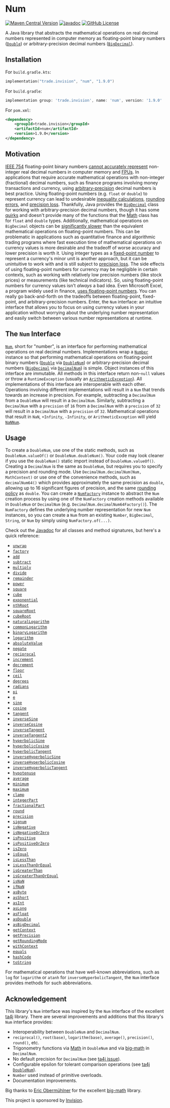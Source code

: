 # Num

[![Maven Central Version](https://img.shields.io/maven-central/v/trade.invision/num)](https://central.sonatype.com/artifact/trade.invision/num)
[![javadoc](https://javadoc.io/badge2/trade.invision/num/javadoc.svg)](https://javadoc.io/doc/trade.invision/num)
[![GitHub License](https://img.shields.io/github/license/invision-trading/num)](https://github.com/invision-trading/num/blob/main/LICENSE.txt)

A Java library that abstracts the mathematical operations on real decimal numbers represented in computer memory as
floating-point binary numbers
([`Double`](https://docs.oracle.com/en/java/javase/21/docs/api/java.base/java/lang/Double.html)) or arbitrary-precision
decimal numbers
([`BigDecimal`](https://docs.oracle.com/en/java/javase/21/docs/api/java.base/java/math/BigDecimal.html)).

## Installation

For `build.gradle.kts`:

```kotlin
implementation("trade.invision", "num", "1.9.0")
```

For `build.gradle`:

```groovy
implementation group: 'trade.invision', name: 'num', version: '1.9.0'
```

For `pom.xml`:

```xml
<dependency>
    <groupId>trade.invision</groupId>
    <artifactId>num</artifactId>
    <version>1.9.0</version>
</dependency>
```

## Motivation

[IEEE 754](https://en.wikipedia.org/wiki/IEEE_754) floating-point binary numbers
[cannot accurately represent](https://en.wikipedia.org/wiki/Floating-point_arithmetic#Accuracy_problems)
non-integer real decimal numbers in computer memory and [FPUs](https://en.wikipedia.org/wiki/Floating-point_unit). In
applications that require accurate mathematical operations with non-integer (fractional) decimal numbers, such as
finance programs involving money transactions and currency, using
[arbitrary-precision](https://en.wikipedia.org/wiki/Arbitrary-precision_arithmetic) decimal numbers is best practice.
Using floating-point numbers (e.g. `float` or `double`) to represent currency can lead to undesirable
[inequality calculations](https://0.30000000000000004.com/),
[rounding errors](https://stackoverflow.com/a/3730040/4352701), and
[precision loss](https://ta4j.github.io/ta4j-wiki/Num.html#choosing-the-right-num-implementation). Thankfully, Java
provides the [`BigDecimal`](https://docs.oracle.com/en/java/javase/21/docs/api/java.base/java/math/BigDecimal.html)
class for working with arbitrary-precision decimal numbers, though it has some
[quirks](https://blogs.oracle.com/javamagazine/post/four-common-pitfalls-of-the-bigdecimal-class-and-how-to-avoid-them)
and doesn't provide many of the functions that the
[Math](https://docs.oracle.com/en/java/javase/21/docs/api/java.base/java/lang/Math.html) class has for `float` and
`double` types. Additionally, mathematical operations on `BigDecimal` objects can be
[significantly slower](http://blog.vanillajava.blog/2024/11/overview-many-developers-consider.html) than the equivalent
mathematical operations on floating-point numbers. This can be problematic in applications such as quantitative finance
and algorithmic trading programs where fast execution time of mathematical operations on currency values is more
desirable and the tradeoff of worse accuracy and lower precision is worth it. Using integer types as a
[fixed-point number](https://en.wikipedia.org/wiki/Fixed-point_arithmetic) to represent a currency's minor unit is
another approach, but it can be unintuitive to work with and is still subject to
[precision loss](https://news.ycombinator.com/item?id=15811730). The side effects of using floating-point numbers for
currency may be negligible in certain contexts, such as working with relatively low precision numbers (like stock
prices) or measurements (like technical indicators). So, using floating-point numbers for currency values isn't _always_
a bad idea. Even Microsoft Excel, a program widely used in finance,
[uses floating-point numbers](https://learn.microsoft.com/en-us/office/troubleshoot/excel/floating-point-arithmetic-inaccurate-result).
You can really go back-and-forth on the tradeoffs between floating-point, fixed-point, and arbitrary-precision numbers.
Enter, the `Num` interface: an intuitive interface that allows you to focus on using currency values in your application
without worrying about the underlying number representation and easily switch between various number representations
at runtime.

## The `Num` Interface

[`Num`](src/main/java/trade/invision/num/Num.java), short for "number", is an interface for performing mathematical
operations on real decimal numbers. Implementations wrap a
[`Number`](https://docs.oracle.com/en/java/javase/21/docs/api/java.base/java/lang/Number.html) instance so that
performing mathematical operations on floating-point binary numbers
([`Double`](https://docs.oracle.com/en/java/javase/21/docs/api/java.base/java/lang/Double.html) via
[`DoubleNum`](src/main/java/trade/invision/num/DoubleNum.java)) or arbitrary-precision decimal numbers
([`BigDecimal`](https://docs.oracle.com/en/java/javase/21/docs/api/java.base/java/math/BigDecimal.html) via
[`DecimalNum`](src/main/java/trade/invision/num/DecimalNum.java)) is simple. Object instances of this interface are
immutable. All methods in this interface return non-`null` values or throw a `RuntimeException` (usually an [
`ArithmeticException`](https://docs.oracle.com/en/java/javase/21/docs/api/java.base/java/lang/ArithmeticException.html)).
All implementations of this interface are interoperable with each other. Operations involving different
implementations will result in a `Num` that trends towards an increase in precision. For example, subtracting a
`DecimalNum` from a `DoubleNum` will result in a `DecimalNum`. Similarly, subtracting a `DecimalNum` with a `precision`
of `16` from a `DecimalNum`  with a `precision` of `32` will result in a `DecimalNum`  with a `precision` of `32`.
Mathematical operations that result in `NaN`, `+Infinity`, `-Infinity`, or `ArithmeticException` will yield
[`NaNNum`](src/main/java/trade/invision/num/NaNNum.java).

## Usage

To create a `DoubleNum`, use one of the static methods, such as `DoubleNum.valueOf()` or `DoubleNum.doubleNum()`. Your
code may look cleaner if you use the `doubleNum()` static import instead of `DoubleNum.valueOf()`. Creating a
`DecimalNum` is the same as `DoubleNum`, but requires you to specify a precision and rounding mode. Use
`DecimalNum.decimalNum(Num, MathContext)` or use one of the convenience methods, such as `decimalNum64()` which
provides approximately the same precision as `double`, allowing up to 16 significant figures of precision, and the same
[rounding policy](https://docs.oracle.com/en/java/javase/21/docs/api/java.base/java/math/RoundingMode.html#HALF_EVEN) as
`double`. You can create a [`NumFactory`](src/main/java/trade/invision/num/NumFactory.java) instance to abstract the
`Num` creation process by using one of the `NumFactory` creation methods available in `DoubleNum` or `DecimalNum` (e.g.
`DecimalNum.decimalNum64Factory()`). The `NumFactory` defines the underlying number representation for new `Num`
instances, so you can create a `Num` from an existing `Number`, `BigDecimal`, `String`, or `Num` by simply using
`NumFactory.of(...)`.

Check out the [Javadoc](https://javadoc.io/doc/trade.invision/num) for all classes and method signatures, but here's a
quick reference:
- [`unwrap`](https://javadoc.io/doc/trade.invision/num/latest/trade/invision/num/Num.html#unwrap())
- [`factory`](https://javadoc.io/doc/trade.invision/num/latest/trade/invision/num/Num.html#factory())
- [`add`](https://javadoc.io/doc/trade.invision/num/latest/trade/invision/num/Num.html#add(trade.invision.num.Num))
- [`subtract`](https://javadoc.io/doc/trade.invision/num/latest/trade/invision/num/Num.html#subtract(trade.invision.num.Num))
- [`multiply`](https://javadoc.io/doc/trade.invision/num/latest/trade/invision/num/Num.html#multiply(trade.invision.num.Num))
- [`divide`](https://javadoc.io/doc/trade.invision/num/latest/trade/invision/num/Num.html#divide(trade.invision.num.Num))
- [`remainder`](https://javadoc.io/doc/trade.invision/num/latest/trade/invision/num/Num.html#remainder(trade.invision.num.Num))
- [`power`](https://javadoc.io/doc/trade.invision/num/latest/trade/invision/num/Num.html#power(trade.invision.num.Num))
- [`square`](https://javadoc.io/doc/trade.invision/num/latest/trade/invision/num/Num.html#square())
- [`cube`](https://javadoc.io/doc/trade.invision/num/latest/trade/invision/num/Num.html#cube())
- [`exponential`](https://javadoc.io/doc/trade.invision/num/latest/trade/invision/num/Num.html#exponential())
- [`nthRoot`](https://javadoc.io/doc/trade.invision/num/latest/trade/invision/num/Num.html#nthRoot(trade.invision.num.Num))
- [`squareRoot`](https://javadoc.io/doc/trade.invision/num/latest/trade/invision/num/Num.html#squareRoot())
- [`cubeRoot`](https://javadoc.io/doc/trade.invision/num/latest/trade/invision/num/Num.html#cubeRoot())
- [`naturalLogarithm`](https://javadoc.io/doc/trade.invision/num/latest/trade/invision/num/Num.html#naturalLogarithm())
- [`commonLogarithm`](https://javadoc.io/doc/trade.invision/num/latest/trade/invision/num/Num.html#commonLogarithm())
- [`binaryLogarithm`](https://javadoc.io/doc/trade.invision/num/latest/trade/invision/num/Num.html#binaryLogarithm())
- [`logarithm`](https://javadoc.io/doc/trade.invision/num/latest/trade/invision/num/Num.html#logarithm(trade.invision.num.Num))
- [`absoluteValue`](https://javadoc.io/doc/trade.invision/num/latest/trade/invision/num/Num.html#absoluteValue())
- [`negate`](https://javadoc.io/doc/trade.invision/num/latest/trade/invision/num/Num.html#negate())
- [`reciprocal`](https://javadoc.io/doc/trade.invision/num/latest/trade/invision/num/Num.html#reciprocal())
- [`increment`](https://javadoc.io/doc/trade.invision/num/latest/trade/invision/num/Num.html#increment())
- [`decrement`](https://javadoc.io/doc/trade.invision/num/latest/trade/invision/num/Num.html#decrement())
- [`floor`](https://javadoc.io/doc/trade.invision/num/latest/trade/invision/num/Num.html#floor())
- [`ceil`](https://javadoc.io/doc/trade.invision/num/latest/trade/invision/num/Num.html#ceil())
- [`degrees`](https://javadoc.io/doc/trade.invision/num/latest/trade/invision/num/Num.html#degrees())
- [`radians`](https://javadoc.io/doc/trade.invision/num/latest/trade/invision/num/Num.html#radians())
- [`pi`](https://javadoc.io/doc/trade.invision/num/latest/trade/invision/num/Num.html#pi())
- [`e`](https://javadoc.io/doc/trade.invision/num/latest/trade/invision/num/Num.html#e())
- [`sine`](https://javadoc.io/doc/trade.invision/num/latest/trade/invision/num/Num.html#sine())
- [`cosine`](https://javadoc.io/doc/trade.invision/num/latest/trade/invision/num/Num.html#cosine())
- [`tangent`](https://javadoc.io/doc/trade.invision/num/latest/trade/invision/num/Num.html#tangent())
- [`inverseSine`](https://javadoc.io/doc/trade.invision/num/latest/trade/invision/num/Num.html#inverseSine())
- [`inverseCosine`](https://javadoc.io/doc/trade.invision/num/latest/trade/invision/num/Num.html#inverseCosine())
- [`inverseTangent`](https://javadoc.io/doc/trade.invision/num/latest/trade/invision/num/Num.html#inverseTangent())
- [`inverseTangent2`](https://javadoc.io/doc/trade.invision/num/latest/trade/invision/num/Num.html#inverseTangent2(trade.invision.num.Num))
- [`hyperbolicSine`](https://javadoc.io/doc/trade.invision/num/latest/trade/invision/num/Num.html#hyperbolicSine())
- [`hyperbolicCosine`](https://javadoc.io/doc/trade.invision/num/latest/trade/invision/num/Num.html#hyperbolicCosine())
- [`hyperbolicTangent`](https://javadoc.io/doc/trade.invision/num/latest/trade/invision/num/Num.html#hyperbolicTangent())
- [`inverseHyperbolicSine`](https://javadoc.io/doc/trade.invision/num/latest/trade/invision/num/Num.html#inverseHyperbolicSine())
- [`inverseHyperbolicCosine`](https://javadoc.io/doc/trade.invision/num/latest/trade/invision/num/Num.html#inverseHyperbolicCosine())
- [`inverseHyperbolicTangent`](https://javadoc.io/doc/trade.invision/num/latest/trade/invision/num/Num.html#inverseHyperbolicTangent())
- [`hypotenuse`](https://javadoc.io/doc/trade.invision/num/latest/trade/invision/num/Num.html#hypotenuse(trade.invision.num.Num))
- [`average`](https://javadoc.io/doc/trade.invision/num/latest/trade/invision/num/Num.html#average(trade.invision.num.Num))
- [`minimum`](https://javadoc.io/doc/trade.invision/num/latest/trade/invision/num/Num.html#minimum(trade.invision.num.Num))
- [`maximum`](https://javadoc.io/doc/trade.invision/num/latest/trade/invision/num/Num.html#maximum(trade.invision.num.Num))
- [`clamp`](https://javadoc.io/doc/trade.invision/num/latest/trade/invision/num/Num.html#clamp(trade.invision.num.Num,trade.invision.num.Num))
- [`integerPart`](https://javadoc.io/doc/trade.invision/num/latest/trade/invision/num/Num.html#integerPart())
- [`fractionalPart`](https://javadoc.io/doc/trade.invision/num/latest/trade/invision/num/Num.html#fractionalPart())
- [`round`](https://javadoc.io/doc/trade.invision/num/latest/trade/invision/num/Num.html#round())
- [`precision`](https://javadoc.io/doc/trade.invision/num/latest/trade/invision/num/Num.html#precision(int))
- [`signum`](https://javadoc.io/doc/trade.invision/num/latest/trade/invision/num/Num.html#signum())
- [`isNegative`](https://javadoc.io/doc/trade.invision/num/latest/trade/invision/num/Num.html#isNegative())
- [`isNegativeOrZero`](https://javadoc.io/doc/trade.invision/num/latest/trade/invision/num/Num.html#isNegativeOrZero())
- [`isPositive`](https://javadoc.io/doc/trade.invision/num/latest/trade/invision/num/Num.html#isPositive())
- [`isPositiveOrZero`](https://javadoc.io/doc/trade.invision/num/latest/trade/invision/num/Num.html#isPositiveOrZero())
- [`isZero`](https://javadoc.io/doc/trade.invision/num/latest/trade/invision/num/Num.html#isZero())
- [`isEqual`](https://javadoc.io/doc/trade.invision/num/latest/trade/invision/num/Num.html#isEqual(trade.invision.num.Num))
- [`isLessThan`](https://javadoc.io/doc/trade.invision/num/latest/trade/invision/num/Num.html#isLessThan(trade.invision.num.Num))
- [`isLessThanOrEqual`](https://javadoc.io/doc/trade.invision/num/latest/trade/invision/num/Num.html#isLessThanOrEqual(trade.invision.num.Num))
- [`isGreaterThan`](https://javadoc.io/doc/trade.invision/num/latest/trade/invision/num/Num.html#isGreaterThan(trade.invision.num.Num))
- [`isGreaterThanOrEqual`](https://javadoc.io/doc/trade.invision/num/latest/trade/invision/num/Num.html#isGreaterThanOrEqual(trade.invision.num.Num))
- [`isNaN`](https://javadoc.io/doc/trade.invision/num/latest/trade/invision/num/Num.html#isNaN())
- [`ifNaN`](https://javadoc.io/doc/trade.invision/num/latest/trade/invision/num/Num.html#ifNaN(trade.invision.num.Num))
- [`asByte`](https://javadoc.io/doc/trade.invision/num/latest/trade/invision/num/Num.html#asByte())
- [`asShort`](https://javadoc.io/doc/trade.invision/num/latest/trade/invision/num/Num.html#asShort())
- [`asInt`](https://javadoc.io/doc/trade.invision/num/latest/trade/invision/num/Num.html#asInt())
- [`asLong`](https://javadoc.io/doc/trade.invision/num/latest/trade/invision/num/Num.html#asLong())
- [`asFloat`](https://javadoc.io/doc/trade.invision/num/latest/trade/invision/num/Num.html#asFloat())
- [`asDouble`](https://javadoc.io/doc/trade.invision/num/latest/trade/invision/num/Num.html#asDouble())
- [`asBigDecimal`](https://javadoc.io/doc/trade.invision/num/latest/trade/invision/num/Num.html#asBigDecimal())
- [`getContext`](https://javadoc.io/doc/trade.invision/num/latest/trade/invision/num/Num.html#getContext())
- [`getPrecision`](https://javadoc.io/doc/trade.invision/num/latest/trade/invision/num/Num.html#getPrecision())
- [`getRoundingMode`](https://javadoc.io/doc/trade.invision/num/latest/trade/invision/num/Num.html#getRoundingMode())
- [`withContext`](https://javadoc.io/doc/trade.invision/num/latest/trade/invision/num/Num.html#withContext(int))
- [`equals`](https://javadoc.io/doc/trade.invision/num/latest/trade/invision/num/Num.html#equals(java.lang.Object))
- [`hashCode`](https://javadoc.io/doc/trade.invision/num/latest/trade/invision/num/Num.html#hashCode())
- [`toString`](https://javadoc.io/doc/trade.invision/num/latest/trade/invision/num/Num.html#toString())

For mathematical operations that have well-known abbreviations, such as `log` for `logarithm` or `atanh` for
`inverseHyperbolicTangent`, the `Num` interface provides methods for such abbreviations.

## Acknowledgement

This library's `Num` interface was inspired by the `Num` interface of the excellent [ta4j](https://github.com/ta4j/ta4j)
library. There are several improvements and additions that this library's `Num` interface provides:

- Interoperability between `DoubleNum` and `DecimalNum`.
- `reciprocal()`, `root(base)`, `logarithm(base)`, `average()`, `precision()`, `round()`, etc.
- Trigonometry functions via [Math](https://docs.oracle.com/en/java/javase/21/docs/api/java.base/java/lang/Math.html) in
  `DoubleNum` and via [big-math](https://github.com/eobermuhlner/big-math) in `DecimalNum`.
- No default precision for `DecimalNum` (see [ta4j issue](https://github.com/ta4j/ta4j/issues/1086)).
- Configurable epsilon for tolerant comparison operations (see [ta4j
  `DoubleNum`](https://github.com/ta4j/ta4j/blob/1101dbe059cda92d7dd1f86e755b0466782911d5/ta4j-core/src/main/java/org/ta4j/core/num/DoubleNum.java#L53)).
- `Number` used instead of primitive overloads.
- Documentation improvements.

Big thanks to [Eric Obermühlner](https://github.com/eobermuhlner) for the excellent
[big-math](https://github.com/eobermuhlner/big-math) library.

This project is sponsored by [Invision](https://invision.trade).
